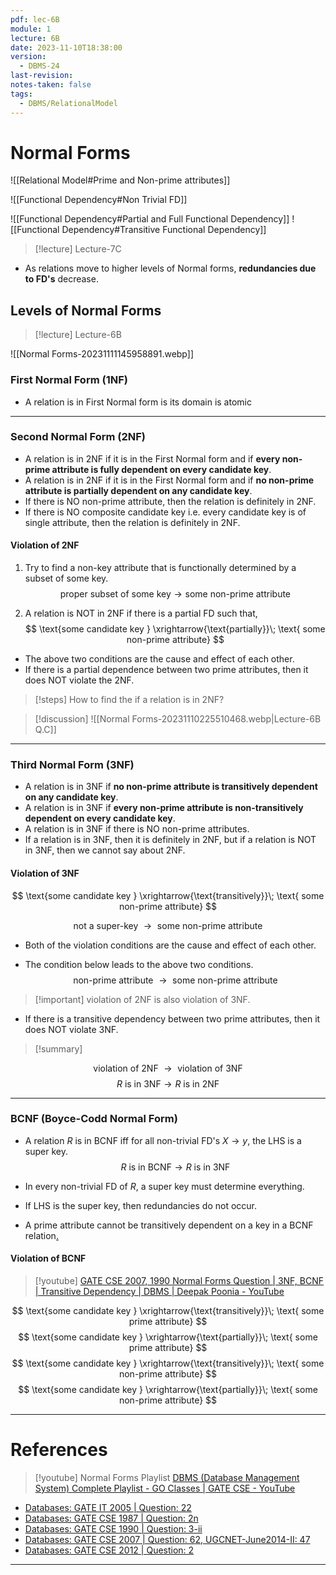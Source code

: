 ```yaml
---
pdf: lec-6B
module: 1
lecture: 6B
date: 2023-11-10T18:38:00
version:
  - DBMS-24
last-revision: 
notes-taken: false
tags:
  - DBMS/RelationalModel
---
```

# Normal Forms

![[Relational Model#Prime and Non-prime attributes]]

![[Functional Dependency#Non Trivial FD]]

![[Functional Dependency#Partial and Full Functional Dependency]]
![[Functional Dependency#Transitive Functional Dependency]]


> [!lecture] Lecture-7C

- As relations move to higher levels of Normal forms, **redundancies due to FD's** decrease.

## Levels of Normal Forms
> [!lecture] Lecture-6B

![[Normal Forms-20231111145958891.webp]]
### First Normal Form (1NF)
- A relation is in First Normal form is its domain is atomic 

----
### Second Normal Form (2NF)
- A relation is in 2NF if it is in the First Normal form and if **every non-prime attribute is fully dependent on every candidate key**.
- A relation is in 2NF if it is in the First Normal form and if **no non-prime attribute is partially dependent on any candidate key**.
- If there is NO non-prime attribute, then the relation is definitely in 2NF.
- If there is NO composite candidate key i.e. every candidate key is of single attribute, then the relation is definitely in 2NF.

#### Violation of 2NF
1. Try to find a non-key attribute that is functionally determined by a subset of some key.
$$
\text{proper subset of some key} \rightarrow \text{some non-prime attribute}
$$

2. A relation is NOT in 2NF if there is a partial FD such that,
$$
\text{some candidate key } \xrightarrow{\text{partially}}\; \text{ some non-prime attribute} 
$$
- The above two conditions are the cause and effect of each other.
- If there is a partial dependence between two prime attributes, then it does NOT violate the 2NF.

> [!steps]
> How to find the if a relation is in 2NF? 

> [!discussion] 
> ![[Normal Forms-20231110225510468.webp|Lecture-6B Q.C]]

---
### Third Normal Form (3NF)
- A relation is in 3NF if **no non-prime attribute is transitively dependent on any candidate key**.
- A relation is in 3NF if **every non-prime attribute is non-transitively dependent on every candidate key**.
- A relation is in 3NF if there is NO non-prime attributes.
- If a relation is in 3NF, then it is definitely in 2NF, but if a relation is NOT in 3NF, then we cannot say about 2NF.

#### Violation of 3NF

$$
\text{some candidate key } \xrightarrow{\text{transitively}}\; \text{ some non-prime attribute} 
$$

$$
\text{not a super-key } \rightarrow \text{ some non-prime attribute}
$$

- Both of the violation conditions are the cause and effect of each other.

- The condition below leads to the above two conditions.
$$
\text{non-prime attribute } \rightarrow \text{ some non-prime attribute}
$$

> [!important] violation of 2NF is also violation of 3NF.

- If there is a transitive dependency between two prime attributes, then it does NOT violate 3NF.

> [!summary] 

$$
\text{violation of 2NF } \rightarrow \text{ violation of 3NF}
$$
$$
R\text{ is in 3NF} \rightarrow R \text{ is in 2NF}
$$

---
### BCNF (Boyce-Codd Normal Form)
- A relation $R$ is in BCNF iff for all non-trivial FD's $X \rightarrow y$, the LHS is a super key.
$$
R\text{ is in BCNF} \rightarrow R \text{ is in 3NF}
$$
- In every non-trivial FD of $R$, a super key must determine everything.
- If LHS is the super key, then redundancies do not occur.

- A prime attribute cannot be transitively dependent on a key in a BCNF relation[.](https://www.youtube.com/watch?v=xqIm-Y3oVDk) 

#### Violation of BCNF

> [!youtube] [GATE CSE 2007, 1990 Normal Forms Question | 3NF, BCNF | Transitive Dependency | DBMS | Deepak Poonia - YouTube](https://www.youtube.com/watch?v=xqIm-Y3oVDk)

$$
\text{some candidate key } \xrightarrow{\text{transitively}}\; \text{ some prime attribute} 
$$
$$
\text{some candidate key } \xrightarrow{\text{partially}}\; \text{ some prime attribute} 
$$
$$
\text{some candidate key } \xrightarrow{\text{transitively}}\; \text{ some non-prime attribute} 
$$
$$
\text{some candidate key } \xrightarrow{\text{partially}}\; \text{ some non-prime attribute} 
$$

---

# References
> [!youtube] Normal Forms Playlist
> [DBMS (Database Management System) Complete Playlist - GO Classes | GATE CSE - YouTube](https://www.youtube.com/playlist?list=PLIPZ2_p3RNHhUXFx03wy3uFeCXRw6qlm8)

- [Databases: GATE IT 2005 | Question: 22](https://gateoverflow.in/3767/gate-it-2005-question-22)
- [Databases: GATE CSE 1987 | Question: 2n](https://gateoverflow.in/80609/gate-cse-1987-question-2n)
- [Databases: GATE CSE 1990 | Question: 3-ii](https://gateoverflow.in/84054/gate-cse-1990-question-3-ii)
- [Databases: GATE CSE 2007 | Question: 62, UGCNET-June2014-II: 47](https://gateoverflow.in/1260/gate-cse-2007-question-62-ugcnet-june2014-ii-47)
- [Databases: GATE CSE 2012 | Question: 2](https://gateoverflow.in/34/gate-cse-2012-question-2)

---
